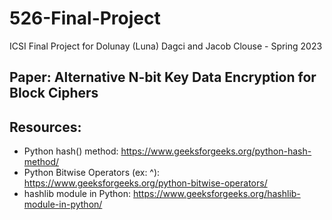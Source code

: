 # 526-Final-Project
ICSI Final Project for Dolunay (Luna) Dagci and Jacob Clouse - Spring 2023

## Paper: Alternative N-bit Key Data Encryption for Block Ciphers


## Resources:
- Python hash() method: https://www.geeksforgeeks.org/python-hash-method/
- Python Bitwise Operators (ex: ^): https://www.geeksforgeeks.org/python-bitwise-operators/
- hashlib module in Python: https://www.geeksforgeeks.org/hashlib-module-in-python/